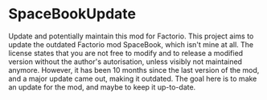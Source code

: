 # SpaceBookUpdate
Update and potentially maintain this mod for Factorio.
This project aims to update the outdated Factorio mod SpaceBook, which isn't mine at all. The license states that you are not free to modify and to release a modified version without the author's autorisation, unless visibly not maintained anymore. However, it has been 10 months since the last version of the mod, and a major update came out, making it outdated. The goal here is to make an update for the mod, and maybe to keep it up-to-date.
